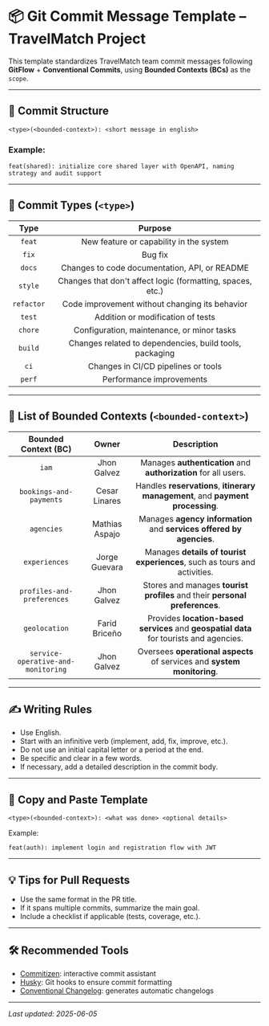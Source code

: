 # 📦 Git Commit Message Template – TravelMatch Project

This template standardizes TravelMatch team commit messages following **GitFlow** + **Conventional Commits**, using **Bounded Contexts (BCs)** as the `scope`.

---

## 📘 Commit Structure

```
<type>(<bounded-context>): <short message in english>
```

### Example:

```
feat(shared): initialize core shared layer with OpenAPI, naming strategy and audit support
```

---

## 🧱 Commit Types (`<type>`)

|    Type     |                           Purpose                           |
|:-----------:|:-----------------------------------------------------------:|
|   `feat`    |           New feature or capability in the system           |
|    `fix`    |                           Bug fix                           |
|   `docs`    |        Changes to code documentation, API, or README        |
|   `style`   | Changes that don't affect logic (formatting, spaces, etc.)  |
| `refactor`  |       Code improvement without changing its behavior        |
|   `test`    |              Addition or modification of tests              |
|   `chore`   |         Configuration, maintenance, or minor tasks          |
|   `build`   |   Changes related to dependencies, build tools, packaging   |
|    `ci`     |             Changes in CI/CD pipelines or tools             |
|   `perf`    |                  Performance improvements                   |

---

## 🧩 List of Bounded Contexts (`<bounded-context>`)

|        Bounded Context (BC)        |      Owner       |                                       Description                                        |
|:----------------------------------:|:----------------:|:----------------------------------------------------------------------------------------:|
|               `iam`                |   Jhon Galvez    |             Manages **authentication** and **authorization** for all users.              |
|      `bookings-and-payments`       |  Cesar Linares   |     Handles **reservations**, **itinerary management**, and **payment processing**.      |
|             `agencies`             |  Mathias Aspajo  |           Manages **agency information** and **services offered by agencies**.           |
|           `experiences`            |  Jorge Guevara   |        Manages **details of tourist experiences**, such as tours and activities.         |
|     `profiles-and-preferences`     |   Jhon Galvez    |       Stores and manages **tourist profiles** and their **personal preferences**.        |
|           `geolocation`            |  Farid Briceño   | Provides **location-based services** and **geospatial data** for tourists and agencies.  |
| `service-operative-and-monitoring` |   Jhon Galvez    |         Oversees **operational aspects** of services and **system monitoring**.          |

---

## ✍️ Writing Rules

* Use English.
* Start with an infinitive verb (implement, add, fix, improve, etc.).
* Do not use an initial capital letter or a period at the end.
* Be specific and clear in a few words.
* If necessary, add a detailed description in the commit body.

---

## 📎 Copy and Paste Template

```
<type>(<bounded-context>): <what was done> <optional details>
```

Example:

```
feat(auth): implement login and registration flow with JWT
```

---

## 💡 Tips for Pull Requests

* Use the same format in the PR title.
* If it spans multiple commits, summarize the main goal.
* Include a checklist if applicable (tests, coverage, etc.).

---

## 🛠️ Recommended Tools

* [Commitizen](https://github.com/commitizen/cz-cli): interactive commit assistant
* [Husky](https://typicode.github.io/husky/): Git hooks to ensure commit formatting
* [Conventional Changelog](https://github.com/conventional-changelog): generates automatic changelogs

---

*Last updated: 2025-06-05*